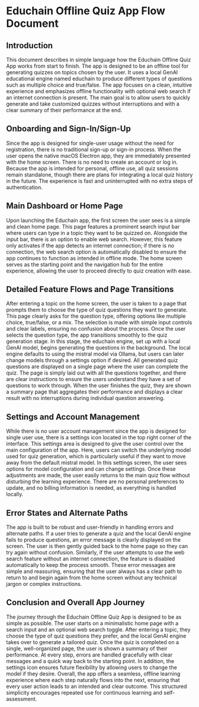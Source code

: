 # Educhain Offline Quiz App Flow Document

## Introduction

This document describes in simple language how the Educhain Offline Quiz App works from start to finish. The app is designed to be an offline tool for generating quizzes on topics chosen by the user. It uses a local GenAI educational engine named educhain to produce different types of questions such as multiple choice and true/false. The app focuses on a clean, intuitive experience and emphasizes offline functionality with optional web search if an internet connection is present. The main goal is to allow users to quickly generate and take customized quizzes without interruptions and with a clear summary of their performance at the end.

## Onboarding and Sign-In/Sign-Up

Since the app is designed for single-user usage without the need for registration, there is no traditional sign-up or sign-in process. When the user opens the native macOS Electron app, they are immediately presented with the home screen. There is no need to create an account or log in. Because the app is intended for personal, offline use, all quiz sessions remain standalone, though there are plans for integrating a local quiz history in the future. The experience is fast and uninterrupted with no extra steps of authentication.

## Main Dashboard or Home Page

Upon launching the Educhain app, the first screen the user sees is a simple and clean home page. This page features a prominent search input bar where users can type in a topic they want to be quizzed on. Alongside the input bar, there is an option to enable web search. However, this feature only activates if the app detects an internet connection; if there is no connection, the web search option is automatically disabled to ensure the app continues to function as intended in offline mode. The home screen serves as the starting point and the navigation hub for the entire experience, allowing the user to proceed directly to quiz creation with ease.

## Detailed Feature Flows and Page Transitions

After entering a topic on the home screen, the user is taken to a page that prompts them to choose the type of quiz questions they want to generate. This page clearly asks for the question type, offering options like multiple choice, true/false, or a mix. The selection is made with simple input controls and clear labels, ensuring no confusion about the process. Once the user selects the question type, the app transitions smoothly to the quiz generation stage. In this stage, the educhain engine, set up with a local GenAI model, begins generating the questions in the background. The local engine defaults to using the mistral model via Ollama, but users can later change models through a settings option if desired. All generated quiz questions are displayed on a single page where the user can complete the quiz. The page is simply laid out with all the questions together, and there are clear instructions to ensure the users understand they have a set of questions to work through. When the user finishes the quiz, they are shown a summary page that aggregates their performance and displays a clear result with no interruptions during individual question answering.

## Settings and Account Management

While there is no user account management since the app is designed for single user use, there is a settings icon located in the top right corner of the interface. This settings area is designed to give the user control over the main configuration of the app. Here, users can switch the underlying model used for quiz generation, which is particularly useful if they want to move away from the default mistral model. In this settings screen, the user sees options for model configuration and can change settings. Once these adjustments are made, the user easily returns to the main quiz flow without disturbing the learning experience. There are no personal preferences to update, and no billing information is needed, as everything is handled locally.

## Error States and Alternate Paths

The app is built to be robust and user-friendly in handling errors and alternate paths. If a user tries to generate a quiz and the local GenAI engine fails to produce questions, an error message is clearly displayed on the screen. The user is then gently guided back to the home page so they can try again without confusion. Similarly, if the user attempts to use the web search feature without an internet connection, the feature is disabled automatically to keep the process smooth. These error messages are simple and reassuring, ensuring that the user always has a clear path to return to and begin again from the home screen without any technical jargon or complex instructions.

## Conclusion and Overall App Journey

The journey through the Educhain Offline Quiz App is designed to be as simple as possible. The user starts on a minimalistic home page with a search input and an optional web search toggle. After entering a topic, they choose the type of quiz questions they prefer, and the local GenAI engine takes over to generate a tailored quiz. Once the quiz is completed on a single, well-organized page, the user is shown a summary of their performance. At every step, errors are handled gracefully with clear messages and a quick way back to the starting point. In addition, the settings icon ensures future flexibility by allowing users to change the model if they desire. Overall, the app offers a seamless, offline learning experience where each step naturally flows into the next, ensuring that every user action leads to an intended and clear outcome. This structured simplicity encourages repeated use for continuous learning and self-assessment.
